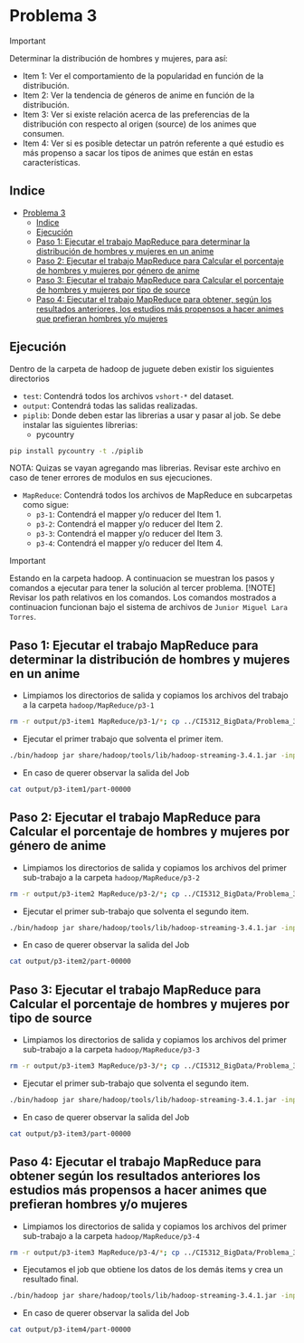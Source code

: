 # Problema 3

> [!IMPORTANT]
> Determinar la distribución de hombres y mujeres, para así:
>
> * Item 1: Ver el comportamiento de la popularidad en función de la distribución.
> * Item 2: Ver la tendencia de géneros de anime en función de la distribución.
> * Item 3: Ver si existe relación acerca de las preferencias de la distribución con respecto al origen (source) de los animes que consumen.
> * Item 4: Ver si es posible detectar un patrón referente a qué estudio es más propenso a sacar los tipos de animes que están en estas características.

## Indice

- [Problema 3](#problema-3)
	- [Indice](#indice)
	- [Ejecución](#ejecución)
	- [Paso 1: Ejecutar el trabajo MapReduce para determinar la distribución de hombres y mujeres en un anime](#paso-1-ejecutar-el-trabajo-mapreduce-para-determinar-la-distribución-de-hombres-y-mujeres-en-un-anime)
	- [Paso 2: Ejecutar el trabajo MapReduce para Calcular el porcentaje de hombres y mujeres por género de anime](#paso-2-ejecutar-el-trabajo-mapreduce-para-calcular-el-porcentaje-de-hombres-y-mujeres-por-género-de-anime)
	- [Paso 3: Ejecutar el trabajo MapReduce para Calcular el porcentaje de hombres y mujeres por tipo de source](#paso-3-ejecutar-el-trabajo-mapreduce-para-calcular-el-porcentaje-de-hombres-y-mujeres-por-tipo-de-source)
	- [Paso 4: Ejecutar el trabajo MapReduce para obtener, según los resultados anteriores, los estudios más propensos a hacer animes que prefieran hombres y/o mujeres](#paso-4-ejecutar-el-trabajo-MapReduce-para-obtener-según-los-resultados-anteriores-los-estudios-más-propensos-a-hacer-animes-que-prefieran-hombres-yo-mujeres)

## Ejecución

Dentro de la carpeta de hadoop de juguete deben existir los siguientes directorios

* `test`: Contendrá todos los archivos `vshort-*` del dataset.
* `output`: Contendrá todas las salidas realizadas.
* `piplib`: Donde deben estar las librerias a usar y pasar al job. Se debe instalar las siguientes librerias:
  * pycountry

 ```bash
 pip install pycountry -t ./piplib
 ```

 NOTA: Quizas se vayan agregando mas librerias. Revisar este archivo en caso de tener errores de modulos en sus ejecuciones.

* `MapReduce`: Contendrá todos los archivos de MapReduce en subcarpetas como sigue:
  * `p3-1`: Contendrá el mapper y/o reducer del Item 1.
  * `p3-2`: Contendrá el mapper y/o reducer del Item 2.
  * `p3-3`: Contendrá el mapper y/o reducer del Item 3.
  * `p3-4`: Contendrá el mapper y/o reducer del Item 4.

>[!IMPORTANT]
>Estando en la carpeta hadoop.
A continuacion se muestran los pasos y comandos a ejecutar para tener la solución al tercer problema.
> [!NOTE]
> Revisar los path relativos en los comandos. Los comandos mostrados a continuacion funcionan bajo el sistema de archivos de `Junior Miguel Lara Torres`.

## Paso 1: Ejecutar el trabajo MapReduce para determinar la distribución de hombres y mujeres en un anime

* Limpiamos los directorios de salida y copiamos los archivos del trabajo a la carpeta `hadoop/MapReduce/p3-1`

```bash
rm -r output/p3-item1 MapReduce/p3-1/*; cp ../CI5312_BigData/Problema_3/Item_1/* MapReduce/p3-1
```

* Ejecutar el primer trabajo que solventa el primer item.

```bash
./bin/hadoop jar share/hadoop/tools/lib/hadoop-streaming-3.4.1.jar -input test/vshort-final_animedataset.csv -output output/p3-item1 -mapper "python3 mapper.py" -reducer "python3 reducer.py" -file MapReduce/p3-1/mapper.py -file MapReduce/p3-1/reducer.py
```

* En caso de querer observar la salida del Job

```bash
cat output/p3-item1/part-00000
```

## Paso 2: Ejecutar el trabajo MapReduce para Calcular el porcentaje de hombres y mujeres por género de anime

* Limpiamos los directorios de salida y copiamos los archivos del primer sub-trabajo a la carpeta `hadoop/MapReduce/p3-2`

```bash
rm -r output/p3-item2 MapReduce/p3-2/*; cp ../CI5312_BigData/Problema_3/Item_2/* MapReduce/p3-2
```

* Ejecutar el primer sub-trabajo que solventa el segundo item.

```bash
./bin/hadoop jar share/hadoop/tools/lib/hadoop-streaming-3.4.1.jar -input test/vshort-final_animedataset.csv -output output/p3-item2 -mapper "python3 mapper.py" -reducer "python3 reducer.py" -file MapReduce/p3-2/mapper.py -file MapReduce/p3-2/reducer.py
```

* En caso de querer observar la salida del Job

```bash
cat output/p3-item2/part-00000
```

## Paso 3: Ejecutar el trabajo MapReduce para Calcular el porcentaje de hombres y mujeres por tipo de source

* Limpiamos los directorios de salida y copiamos los archivos del primer sub-trabajo a la carpeta `hadoop/MapReduce/p3-3`

```bash
rm -r output/p3-item3 MapReduce/p3-3/*; cp ../CI5312_BigData/Problema_3/Item_3/* MapReduce/p3-3
```

* Ejecutar el primer sub-trabajo que solventa el segundo item.

```bash
./bin/hadoop jar share/hadoop/tools/lib/hadoop-streaming-3.4.1.jar -input test/vshort-final_animedataset.csv -output output/p3-item3 -mapper "python3 mapper.py" -reducer "python3 reducer.py" -file MapReduce/p3-3/mapper.py -file MapReduce/p3-3/reducer.py
```

* En caso de querer observar la salida del Job

```bash
cat output/p3-item3/part-00000
```

## Paso 4: Ejecutar el trabajo MapReduce para obtener según los resultados anteriores los estudios más propensos a hacer animes que prefieran hombres y/o mujeres

* Limpiamos los directorios de salida y copiamos los archivos del primer sub-trabajo a la carpeta `hadoop/MapReduce/p3-4`

```bash
rm -r output/p3-item3 MapReduce/p3-4/*; cp ../CI5312_BigData/Problema_3/Item_4/* MapReduce/p3-4
```

* Ejecutamos el job que obtiene los datos de los demás items y crea un resultado final.

```bash
./bin/hadoop jar share/hadoop/tools/lib/hadoop-streaming-3.4.1.jar -input test/vshort-anime-dataset-2023.csv -output output/p3-item4 -mapper "python3 mapper.py" -reducer "python3 reducer.py" -file MapReduce/p3-4/mapper.py -file MapReduce/p3-4/reducer.py
```

* En caso de querer observar la salida del Job

```bash
cat output/p3-item4/part-00000
```
